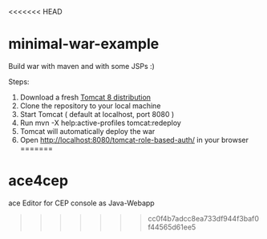 <<<<<<< HEAD
# minimal-war-example
Build war with maven and with some JSPs :)

Steps:

1. Download a fresh [Tomcat 8 distribution](https://tomcat.apache.org/download-80.cgi)
2. Clone the repository to your local machine
3. Start Tomcat ( default at localhost,  port 8080 )
4. Run mvn -X help:active-profiles tomcat:redeploy
5. Tomcat will automatically deploy the war
6. Open [http://localhost:8080/tomcat-role-based-auth/](http://localhost:8080/tomcat-role-based-auth/) in your browser
=======
# ace4cep
ace Editor for CEP console as Java-Webapp
>>>>>>> cc0f4b7adcc8ea733df944f3baf0f44565d61ee5
